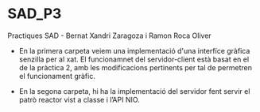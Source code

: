 # SAD_P3
Practiques SAD - Bernat Xandri Zaragoza i Ramon Roca Oliver

- En la primera carpeta veiem una implementació d'una interfíce gràfica senzilla per al xat. El funcionamnet del servidor-client està basat en el de la pràctica 2, amb les modificacions pertinents per tal de permetren el funcionament gràfic.

- En la segona carpeta, hi ha la implementació del servidor fent servir el patrò reactor vist a classe i l’API NIO.
